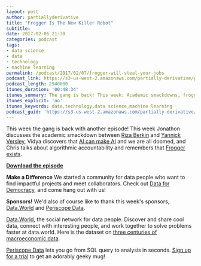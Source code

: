 ```yaml
---
layout: post
author: partiallyderivative
title: "Frogger Is The New Killer Robot"
subtitle:
date: 2017-02-06 21:30
categories: podcast
tags:
- data science
- data
- technology
- machine learning
permalink: /podcast/2017/02/07/frogger-will-steal-your-jobs
podcast_link: https://s3-us-west-2.amazonaws.com/partially-derivative/partially_derivative_frogger_still_steal_your_job.mp3
podcast_length: 2940000
itunes_duration: '00:48:34'
itunes_summary: The gang is back! This week: Academic smackdowns, frogger AI, and more!
itunes_explicit: 'no'
itunes_keywords: data,technology,data science,machine learning
podcast_guid: 'https://s3-us-west-2.amazonaws.com/partially-derivative/partially_derivative_frogger_still_steal_your_job.mp3'
---
```


This week the gang is back with another episode! This week Jonathon discusses the academic smackdown between [Riza Berkin](https://www.linkedin.com/pulse/google-hyping-why-deep-learning-cannot-applied-easily-berkan-ph-d?trk=hp-feed-article-title-comment) and [Yannick Versley](https://www.linkedin.com/pulse/neural-networks-quite-neat-reply-riza-berkan-yannick-versley?deepLinkCommentId=6221869083437072384&anchorTime=1483409186231&trk=hb_ntf_MEGAPHONE_REPLY_TOP_LEVEL_COMMENT), Vidya discovers that [AI can make AI](https://www.technologyreview.com/s/603381/ai-software-learns-to-make-ai-software/) and we are all doomed, and Chris talks about algorithmic accountability and remembers that [Frogger exists](https://qz.com/888529/this-ai-translates-its-internal-monologue-for-humans-to-understand-and-plays-frogger/).

[**Download the episode**](https://s3-us-west-2.amazonaws.com/partially-derivative/partially_derivative_frogger_still_steal_your_job.mp3)

**Make a Difference**
We started a community for data people who want to find impactful projects and meet collaborators. Check out [Data for Democracy](https://medium.com/data-for-democracy), and come hang out with us!

**Sponsors!** We'd also of course like to thank this week's sponsors, [Data.World](http://data.world/) and [Periscope Data](https://www.periscopedata.com/pd).

[Data.World](https://data.world/), the social network for data people. Discover and share cool data, connect with interesting people, and work together to solve problems faster at data.world. Here is the dataset on [three centuries of macroeconomic data](https://data.world/ian/3-centuries-of-uk-economy-data).

[Periscope Data](https://www.periscopedata.com/pd) lets you go from SQL query to analysis in seconds. [Sign up for a trial](https://www.periscopedata.com/pd) to get an adorably geeky mug!
